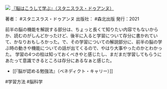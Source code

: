 ![](https://gyazo.com/43bcf2fe5cc17f068f8b35f2fdbaf8c8.jpg)
[『脳はこうして学ぶ』（スタニスラス・ドゥアンヌ）](https://amzn.to/3w5lssQ)

著者： #スタニスラス・ドゥアンヌ 
出版社： #森北出版 
発行：2021

前半の脳の機能を解説する部分は、ちょっと長くて知りたい内容でもないからか、読むのがしんどかったけど、後半に入ると学習について存分に書かれていて、かなりおもしろかった。で、その学習についての解説部分に、前半の脳の学ぶ時の動きや機能についての話が出てくるので、やはり大事やったのかとわかった。
学習の4つの柱は知っておくべきやと感じたし、まだまだ学習してもらうにあたって意識できるところは存分にあるなぁと感じた。

- [[『脳が認める勉強法』（ベネディクト・キャリー）]]

#学習方法 #脳科学 
